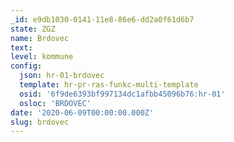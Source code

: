 ```yaml
---
_id: e9db1030-0141-11e8-86e6-dd2a0f61d6b7
state: ZGZ
name: Brdovec
text:
level: kommune
config:
  json: hr-01-brdovec
  template: hr-pr-ras-funkc-multi-template
  osid: '6f9de6393bf997134dc1afbb45096b76:hr-01'
  osloc: 'BRDOVEC'
date: '2020-06-09T00:00:00.000Z'
slug: brdovec
---
```

